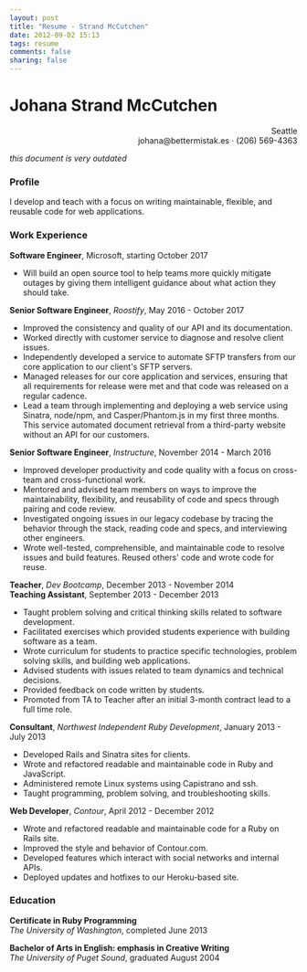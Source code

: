 ```yaml
---
layout: post
title: "Resume - Strand McCutchen"
date: 2012-09-02 15:13
tags: resume
comments: false
sharing: false
---
```

# Johana Strand McCutchen
<p align="right">Seattle<br/>
johana@bettermistak.es · (206) 569-4363</p>

*this document is very outdated*

### Profile

I develop and teach with a focus on writing maintainable, flexible, and reusable code for web applications.

### Work Experience

**Software Engineer**, Microsoft, starting October 2017

- Will build an open source tool to help teams more quickly mitigate outages by giving them intelligent guidance about what action they should take.

**Senior Software Engineer**, _Roostify_, May 2016 - October 2017

- Improved the consistency and quality of our API and its documentation.
- Worked directly with customer service to diagnose and resolve client issues.
- Independently developed a service to automate SFTP transfers from our core application to our client's SFTP servers.
- Managed releases for our core application and services, ensuring that all requirements for release were met and that code was released on a regular cadence.
- Lead a team through implementing and deploying a web service using Sinatra, node/npm, and Casper/Phantom.js in my first three months. This service automated document retrieval from a third-party website without an API for our customers.

**Senior Software Engineer**, _Instructure_, November 2014 - March 2016

- Improved developer productivity and code quality with a focus on cross-team and cross-functional work.
- Mentored and advised team members on ways to improve the maintainability, flexibility, and reusability of code and specs through pairing and code review.
- Investigated ongoing issues in our legacy codebase by tracing the behavior through the stack, reading code and specs, and interviewing other engineers.
- Wrote well-tested, comprehensible, and maintainable code to resolve issues and build features. Reused others' code and wrote code for reuse.

**Teacher**, _Dev Bootcamp_, December 2013 - November 2014<br />
**Teaching Assistant**, September 2013 - December 2013

- Taught problem solving and critical thinking skills related to software development.
- Facilitated exercises which provided students experience with building software as a team.
- Wrote curriculum for students to practice specific technologies, problem solving skills, and building web applications.
- Advised students with issues related to team dynamics and technical decisions.
- Provided feedback on code written by students.
- Promoted from TA to Teacher after an initial 3-month contract lead to a full time role.

**Consultant**, _Northwest Independent Ruby Development_, January 2013 - July 2013

- Developed Rails and Sinatra sites for clients.
- Wrote and refactored readable and maintainable code in Ruby and JavaScript.
- Administered remote Linux systems using Capistrano and ssh.
- Taught programming, problem solving, and troubleshooting skills.

**Web Developer**, _Contour_, April 2012 - December 2012

- Wrote and refactored readable and maintainable code for a Ruby on Rails site.
- Improved the style and behavior of Contour.com.
- Developed features which interact with social networks and internal APIs.
- Deployed updates and hotfixes to our Heroku-based site.

### Education

**Certificate in Ruby Programming**<br />
_The University of Washington_, completed June 2013

**Bachelor of Arts in English: emphasis in Creative Writing**<br />
_The University of Puget Sound_, graduated August 2004
